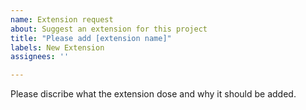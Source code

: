 ```yaml
---
name: Extension request
about: Suggest an extension for this project
title: "Please add [extension name]"
labels: New Extension
assignees: ''

---
```


Please discribe what the extension dose and why it should be added.
